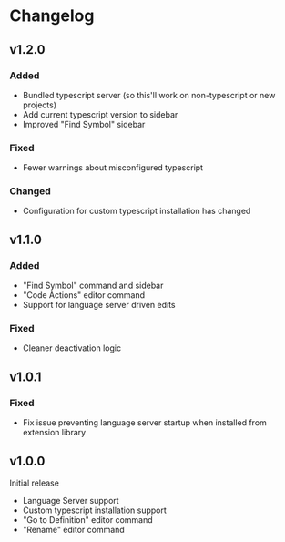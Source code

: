 # Changelog

## v1.2.0

### Added

* Bundled typescript server (so this'll work on non-typescript or new projects)
* Add current typescript version to sidebar
* Improved "Find Symbol" sidebar

### Fixed

* Fewer warnings about misconfigured typescript

### Changed

* Configuration for custom typescript installation has changed

## v1.1.0

### Added

* "Find Symbol" command and sidebar
* "Code Actions" editor command
* Support for language server driven edits

### Fixed

* Cleaner deactivation logic

## v1.0.1

### Fixed

* Fix issue preventing language server startup when installed from extension library

## v1.0.0

Initial release

* Language Server support
* Custom typescript installation support
* "Go to Definition" editor command
* "Rename" editor command
